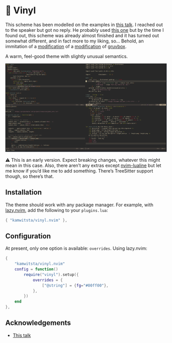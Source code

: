 # 📀 Vinyl

This scheme has been modelled on the examples in [this talk](https://www.youtube.com/watch?v=tJR-MvPQhT8). I reached out to the speaker but got no reply. He probably used [this one](https://github.com/runarorama/gruvbox) but by the time I found out, this scheme was already almost finished and it has turned out somewhat different, and in fact more to my liking, so… Behold, an immitation of a [modification](https://github.com/runarorama/gruvbox) of a [modification](https://github.com/dkasak/gruvbox) of [gruvbox](https://github.com/morhetz/gruvbox).

A warm, feel-good theme with slightly unusual semantics.

![image](assets/screenshot-0.1.0.png)

⚠️ This is an early version. Expect breaking changes, whatever this might mean in this case. Also, there aren’t any extras except [nvim-lualine](https://github.com/nvim-lualine/lualine.nvim) but let me know if you’d like me to add something. There’s TreeSitter support though, so there’s that.


## Installation

The theme should work with any package manager. For example, with [lazy.nvim](https://github.com/folke/lazy.nvim), add the following to your `plugins.lua`:

```lua
{ "kamwitsta/vinyl.nvim" },
```


## Configuration

At present, only one option is available: `overrides`. Using lazy.nvim:

```lua
{
    "kamwitsta/vinyl.nvim" 
    config = function()
        require("vinyl").setup({
            overrides = {
                ["@string"] = {fg="#00ff00"},
            },
        })
    end
},
```


## Acknowledgements

- [This talk](https://www.youtube.com/watch?v=tJR-MvPQhT8)
